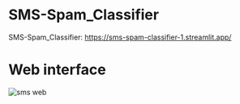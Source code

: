 # SMS-Spam_Classifier
SMS-Spam_Classifier:  https://sms-spam-classifier-1.streamlit.app/

# Web interface
![sms web](https://github.com/Bharathkumar-ms/Flight_Fare-Prediction/assets/96257624/733dae16-6391-4d84-b1cb-8eeceac2a198)


